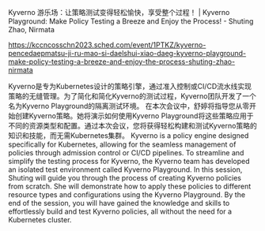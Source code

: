 Kyverno 游乐场：让策略测试变得轻松愉快，享受整个过程！ | Kyverno Playground: Make Policy Testing a Breeze and Enjoy the Process! - Shuting Zhao, Nirmata

https://kccncosschn2023.sched.com/event/1PTKZ/kyverno-pencedaepmatsu-ji-ru-mao-si-daelshui-xiao-daeg-kyverno-playground-make-policy-testing-a-breeze-and-enjoy-the-process-shuting-zhao-nirmata

Kyverno是专为Kubernetes设计的策略引擎，通过准入控制或CI/CD流水线实现策略的无缝管理。为了简化和简化Kyverno的测试过程，Kyverno团队开发了一个名为Kyverno Playground的隔离测试环境。 在本次会议中，舒婷将指导您从零开始创建Kyverno策略。她将演示如何使用Kyverno Playground将这些策略应用于不同的资源类型和配置。通过本次会议，您将获得轻松构建和测试Kyverno策略的知识和技能，而无需Kubernetes集群。 
Kyverno is a policy engine designed specifically for Kubernetes, allowing for the seamless management of policies through admission control or CI/CD pipelines. To streamline and simplify the testing process for Kyverno, the Kyverno team has developed an isolated test environment called Kyverno Playground. In this session, Shuting will guide you through the process of creating Kyverno policies from scratch. She will demonstrate how to apply these policies to different resource types and configurations using the Kyverno Playground. By the end of the session, you will have gained the knowledge and skills to effortlessly build and test Kyverno policies, all without the need for a Kubernetes cluster.